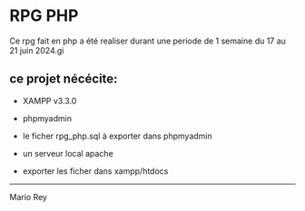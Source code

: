 # RPG PHP

Ce rpg fait en php a été realiser durant une periode de 1 semaine du 17 au 21 juin 2024.gi
## ce projet nécécite:
- XAMPP v3.3.0 
- phpmyadmin
- le ficher rpg_php.sql à exporter dans phpmyadmin

- un serveur local apache
- exporter les ficher dans xampp/htdocs
---
 Mario Rey


